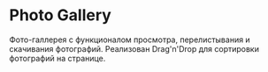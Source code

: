 # Photo Gallery

Фото-галлерея с функционалом просмотра, перелистывания и скачивания фотографий. Реализован Drag'n'Drop для сортировки фотографий на странице.
